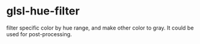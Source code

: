 # glsl-hue-filter
filter specific color by hue range, and make other color to gray. It could be used for post-processing.
